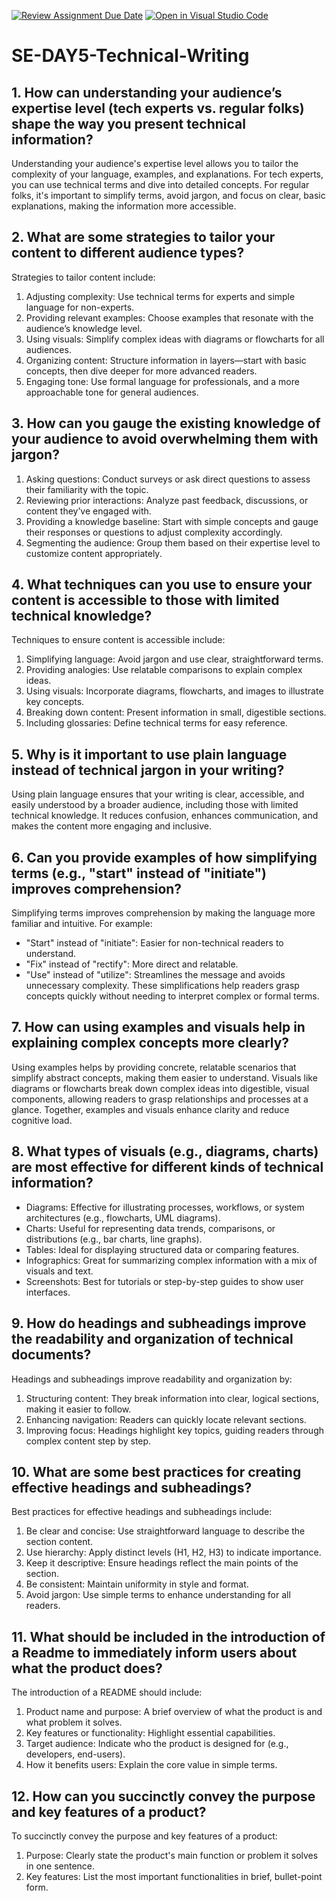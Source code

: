 [![Review Assignment Due Date](https://classroom.github.com/assets/deadline-readme-button-22041afd0340ce965d47ae6ef1cefeee28c7c493a6346c4f15d667ab976d596c.svg)](https://classroom.github.com/a/zsAR-pyY)
[![Open in Visual Studio Code](https://classroom.github.com/assets/open-in-vscode-2e0aaae1b6195c2367325f4f02e2d04e9abb55f0b24a779b69b11b9e10269abc.svg)](https://classroom.github.com/online_ide?assignment_repo_id=15950875&assignment_repo_type=AssignmentRepo)
# SE-DAY5-Technical-Writing
## 1. How can understanding your audience’s expertise level (tech experts vs. regular folks) shape the way you present technical information?
Understanding your audience's expertise level allows you to tailor the complexity of your language, examples, and explanations. For tech experts, you can use technical terms and dive into detailed concepts. For regular folks, it's important to simplify terms, avoid jargon, and focus on clear, basic explanations, making the information more accessible.
## 2. What are some strategies to tailor your content to different audience types?
Strategies to tailor content include:
1. Adjusting complexity: Use technical terms for experts and simple language for non-experts.
2. Providing relevant examples: Choose examples that resonate with the audience’s knowledge level.
3. Using visuals: Simplify complex ideas with diagrams or flowcharts for all audiences.
4. Organizing content: Structure information in layers—start with basic concepts, then dive deeper for more advanced readers.
5. Engaging tone: Use formal language for professionals, and a more approachable tone for general audiences.
## 3. How can you gauge the existing knowledge of your audience to avoid overwhelming them with jargon?
1. Asking questions: Conduct surveys or ask direct questions to assess their familiarity with the topic.
2. Reviewing prior interactions: Analyze past feedback, discussions, or content they’ve engaged with.
3. Providing a knowledge baseline: Start with simple concepts and gauge their responses or questions to adjust complexity accordingly.
4. Segmenting the audience: Group them based on their expertise level to customize content appropriately.
## 4. What techniques can you use to ensure your content is accessible to those with limited technical knowledge?
Techniques to ensure content is accessible include:
1. Simplifying language: Avoid jargon and use clear, straightforward terms.
2. Providing analogies: Use relatable comparisons to explain complex ideas.
3. Using visuals: Incorporate diagrams, flowcharts, and images to illustrate key concepts.
4. Breaking down content: Present information in small, digestible sections.
5. Including glossaries: Define technical terms for easy reference.
## 5. Why is it important to use plain language instead of technical jargon in your writing?
Using plain language ensures that your writing is clear, accessible, and easily understood by a broader audience, including those with limited technical knowledge. It reduces confusion, enhances communication, and makes the content more engaging and inclusive.
## 6. Can you provide examples of how simplifying terms (e.g., "start" instead of "initiate") improves comprehension?
Simplifying terms improves comprehension by making the language more familiar and intuitive. For example:
- "Start" instead of "initiate": Easier for non-technical readers to understand.
- "Fix" instead of "rectify": More direct and relatable.
- "Use" instead of "utilize": Streamlines the message and avoids unnecessary complexity.
These simplifications help readers grasp concepts quickly without needing to interpret complex or formal terms.
## 7. How can using examples and visuals help in explaining complex concepts more clearly?
Using examples helps by providing concrete, relatable scenarios that simplify abstract concepts, making them easier to understand. Visuals like diagrams or flowcharts break down complex ideas into digestible, visual components, allowing readers to grasp relationships and processes at a glance. Together, examples and visuals enhance clarity and reduce cognitive load.
## 8. What types of visuals (e.g., diagrams, charts) are most effective for different kinds of technical information?
- Diagrams: Effective for illustrating processes, workflows, or system architectures (e.g., flowcharts, UML diagrams).
- Charts: Useful for representing data trends, comparisons, or distributions (e.g., bar charts, line graphs).
- Tables: Ideal for displaying structured data or comparing features.
- Infographics: Great for summarizing complex information with a mix of visuals and text.
- Screenshots: Best for tutorials or step-by-step guides to show user interfaces. 
## 9. How do headings and subheadings improve the readability and organization of technical documents?
Headings and subheadings improve readability and organization by:
1. Structuring content: They break information into clear, logical sections, making it easier to follow.
2. Enhancing navigation: Readers can quickly locate relevant sections.
3. Improving focus: Headings highlight key topics, guiding readers through complex content step by step.
## 10. What are some best practices for creating effective headings and subheadings?
Best practices for effective headings and subheadings include:
1. Be clear and concise: Use straightforward language to describe the section content.
2. Use hierarchy: Apply distinct levels (H1, H2, H3) to indicate importance.
3. Keep it descriptive: Ensure headings reflect the main points of the section.
4. Be consistent: Maintain uniformity in style and format.
5. Avoid jargon: Use simple terms to enhance understanding for all readers.
## 11. What should be included in the introduction of a Readme to immediately inform users about what the product does?
The introduction of a README should include:
1. Product name and purpose: A brief overview of what the product is and what problem it solves.
2. Key features or functionality: Highlight essential capabilities.
3. Target audience: Indicate who the product is designed for (e.g., developers, end-users).
4. How it benefits users: Explain the core value in simple terms.
## 12. How can you succinctly convey the purpose and key features of a product?
To succinctly convey the purpose and key features of a product:
1. Purpose: Clearly state the product's main function or problem it solves in one sentence.
2. Key features: List the most important functionalities in brief, bullet-point form.
